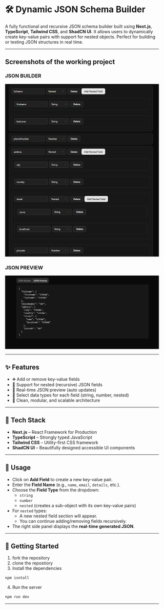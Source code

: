 # 🛠️ Dynamic JSON Schema Builder

A fully functional and recursive JSON schema builder built using **Next.js**, **TypeScript**, **Tailwind CSS**, and **ShadCN UI**. It allows users to dynamically create key-value pairs with support for nested objects. Perfect for building or testing JSON structures in real time.

---

## Screenshots of the working project
### JSON BUILDER
![JSON Builder Preview](./public/build.png)

### JSON PREVIEW
![JSON Builder Preview](./public/preview.png)

---

## ✨ Features

- ➕ Add or remove key-value fields
- 🔁 Support for nested (recursive) JSON fields
- 🧠 Real-time JSON preview (auto updates)
- 🧩 Select data types for each field (string, number, nested)
- 💾 Clean, modular, and scalable architecture

---

## 🚀 Tech Stack

- **Next.js** – React Framework for Production
- **TypeScript** – Strongly typed JavaScript
- **Tailwind CSS** – Utility-first CSS framework
- **ShadCN UI** – Beautifully designed accessible UI components

---

## 📝 Usage

- Click on **Add Field** to create a new key-value pair.
- Enter the **Field Name** (e.g., `name`, `email`, `details`, etc.).
- Choose the **Field Type** from the dropdown:
  - `string`
  - `number`
  - `nested` (creates a sub-object with its own key-value pairs)
- For `nested` types:
  - A new nested field section will appear.
  - You can continue adding/removing fields recursively.
- The right side panel displays the **real-time generated JSON**.

---

## 🧪 Getting Started

1. fork the repository
2. clone the repostiory
3. Install the dependencies
```bash
npm isntall
```
4. Run the server
```bash
npm run dev
```

---

